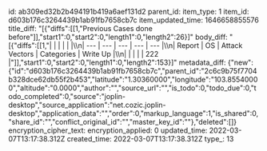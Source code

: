 id: ab309ed32b2b494191b419a6aef131d2
parent_id: 
item_type: 1
item_id: d603b176c3264439b1ab91fb7658cb7c
item_updated_time: 1646658855576
title_diff: "[{\"diffs\":[[1,\"Previous Cases done before\"]],\"start1\":0,\"start2\":0,\"length1\":0,\"length2\":26}]"
body_diff: "[{\"diffs\":[[1,\"|     |     |     |     |     |\\\n| --- | --- | --- | --- | --- |\\\n| Report | OS  | Attack Vectors | Categories | Write Up |\\\n|     |     |     |     | 222 |\"]],\"start1\":0,\"start2\":0,\"length1\":0,\"length2\":153}]"
metadata_diff: {"new":{"id":"d603b176c3264439b1ab91fb7658cb7c","parent_id":"2c6c9b75f7704b328dce62db55f2b453","latitude":"1.30360000","longitude":"103.85540000","altitude":"0.0000","author":"","source_url":"","is_todo":0,"todo_due":0,"todo_completed":0,"source":"joplin-desktop","source_application":"net.cozic.joplin-desktop","application_data":"","order":0,"markup_language":1,"is_shared":0,"share_id":"","conflict_original_id":"","master_key_id":""},"deleted":[]}
encryption_cipher_text: 
encryption_applied: 0
updated_time: 2022-03-07T13:17:38.312Z
created_time: 2022-03-07T13:17:38.312Z
type_: 13